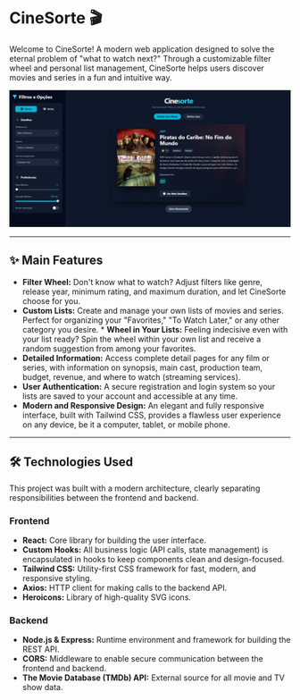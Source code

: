 # CineSorte 🎬

Welcome to CineSorte! A modern web application designed to solve the eternal problem of "what to watch next?" Through a customizable filter wheel and personal list management, CineSorte helps users discover movies and series in a fun and intuitive way.

![CineSorte Main Interface](./public/cinesorte.png)

---

## ✨ Main Features

* **Filter Wheel:** Don't know what to watch? Adjust filters like genre, release year, minimum rating, and maximum duration, and let CineSorte choose for you.
* **Custom Lists:** Create and manage your own lists of movies and series. Perfect for organizing your "Favorites," "To Watch Later," or any other category you desire. * **Wheel in Your Lists:** Feeling indecisive even with your list ready? Spin the wheel within your own list and receive a random suggestion from among your favorites.
* **Detailed Information:** Access complete detail pages for any film or series, with information on synopsis, main cast, production team, budget, revenue, and where to watch (streaming services).
* **User Authentication:** A secure registration and login system so your lists are saved to your account and accessible at any time.
* **Modern and Responsive Design:** An elegant and fully responsive interface, built with Tailwind CSS, provides a flawless user experience on any device, be it a computer, tablet, or mobile phone.

---

## 🛠️ Technologies Used

This project was built with a modern architecture, clearly separating responsibilities between the frontend and backend.

### Frontend
* **React:** Core library for building the user interface.
* **Custom Hooks:** All business logic (API calls, state management) is encapsulated in hooks to keep components clean and design-focused.
* **Tailwind CSS:** Utility-first CSS framework for fast, modern, and responsive styling.
* **Axios:** HTTP client for making calls to the backend API.
* **Heroicons:** Library of high-quality SVG icons.

### Backend
* **Node.js & Express:** Runtime environment and framework for building the REST API.
* **CORS:** Middleware to enable secure communication between the frontend and backend.
* **The Movie Database (TMDb) API:** External source for all movie and TV show data.